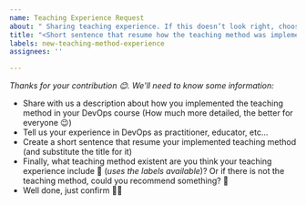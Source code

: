 ```yaml
---
name: Teaching Experience Request
about: " Sharing teaching experience. If this doesn’t look right, choose a different type."
title: "<Short sentence that resume how the teaching method was implement in a DevOps course>"
labels: new-teaching-method-experience
assignees: ''

---
```


_Thanks for your contribution 😊. We'll need to know some information:_

- Share with us a description about how you implemented the teaching method in your DevOps course (How much more detailed, the better for everyone 😉)
- Tell us your experience in DevOps as practitioner, educator, etc...
- Create a short sentence that resume your implemented teaching method (and substitute the title for it)
- Finally, what teaching method existent are you think your teaching experience include 🤔 (_uses the labels available_)? Or if there is not the teaching method, could you recommend something? 🤩 
- Well done, just confirm 🥳😁
